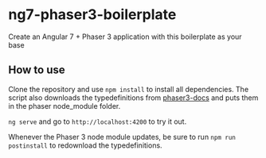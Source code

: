 # ng7-phaser3-boilerplate
Create an Angular 7 + Phaser 3 application with this boilerplate as your base

## How to use
Clone the repository and use `npm install` to install all dependencies.
The script also downloads the typedefinitions from [phaser3-docs](https://github.com/photonstorm/phaser3-docs) and puts them in the phaser node_module folder. 

`ng serve` and go to `http://localhost:4200` to try it out.

Whenever the Phaser 3 node module updates, be sure to run `npm run postinstall` to redownload the typedefinitions.